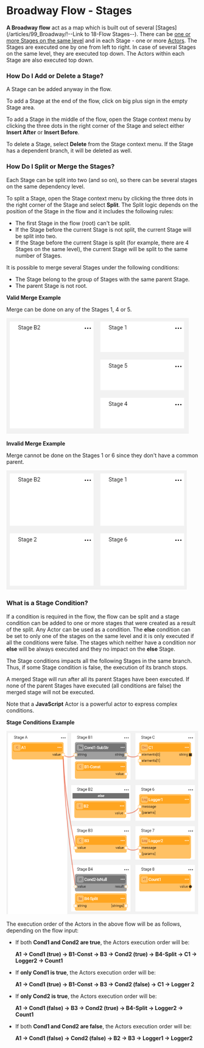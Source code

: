 # Broadway Flow - Stages

**A Broadway flow** act as a map which is built out of several [Stages](/articles/99_Broadway/!--Link to 18-Flow Stages--).  There can be [one or more Stages on the same level](/articles/99_Broadway/16_broadway_flow_overview.md#flow-with-2-stages-on-the-same-level) and in each Stage - one or more [Actors](/articles/99_Broadway/03_broadway_actor.md). The Stages are executed one by one from left to right. In case of several Stages on the same level, they are executed top down. The Actors within each Stage are also executed top down. 

### How Do I Add or Delete a Stage?

A Stage can be added anyway in the flow.

To add a Stage at the end of the flow, click on big plus sign in the empty Stage area.

To add a Stage in the middle of the flow, open the Stage context menu by clicking the three dots in the right corner of the Stage and select either **Insert After** or **Insert Before**. 

To delete a Stage, select **Delete** from the Stage context menu. If the Stage has a dependent branch, it will be deleted as well.

### How Do I Split or Merge the Stages?

Each Stage can be split into two (and so on), so there can be several stages on the same dependency level. 

To split a Stage, open the Stage context menu by clicking the three dots in the right corner of the Stage and select  **Split**. The Split logic depends on the position of the Stage in the flow and it includes the following rules:

- The first Stage in the flow (root) can't be split. 
- If the Stage before the current Stage is not split, the current Stage will be split into two.
- If the Stage before the current Stage is split (for example, there are 4 Stages on the same level), the current Stage will be split to the same number of Stages.

It is possible to merge several Stages under the following conditions:

- The Stage belong to the group of Stages with the same parent Stage.
- The parent Stage is not root.

**Valid Merge Example**

Merge can be done on any of the Stages 1, 4 or 5. 

![image](/articles/99_Broadway/images/99_19_merge_example_1.PNG)

**Invalid Merge Example**

Merge cannot be done on the Stages 1 or 6 since they don't have a common parent.

![image](/articles/99_Broadway/images/99_19_merge_example_2.PNG)

### What is a Stage Condition?

If a condition is required in the flow, the flow can be split and a stage condition can be added to one or more stages that were created as a result of the split. Any Actor can be used as a condition. The **else** condition can be set to only one of the stages on the same level and it is only executed if all the conditions were false. The stages which neither have a condition nor **else** will be always executed and they no impact on the **else** Stage. 

The Stage conditions impacts all the following Stages in the same branch. Thus, if some Stage condition is false, the execution of its branch stops. 

A merged Stage will run after all its parent Stages have been executed. If none of the parent Stages have executed (all conditions are false) the merged stage will not be executed.

Note that a **JavaScript** Actor is a powerful actor to express complex conditions.

**Stage Conditions Example**

![image](/articles/99_Broadway/images/99_19_cond_example_1.PNG)

The execution order of the Actors in the above flow will be as follows, depending on the flow input:

- If both **Cond1 and Cond2 are true**, the Actors execution order will be:

  **A1 -> Cond1 (true) -> B1-Const -> B3 -> Cond2 (true) -> B4-Split -> C1 -> Logger2 -> Count1**

- If **only Cond1 is true**, the Actors execution order will be:

  **A1 -> Cond1 (true) -> B1-Const -> B3 -> Cond2 (false) -> C1 -> Logger 2**

- If **only Cond2 is true**, the Actors execution order will be:

  **A1 -> Cond1 (false) -> B3 -> Cond2 (true) -> B4-Split -> Logger2 -> Count1**

- If both **Cond1 and Cond2 are false**, the Actors execution order will be:

  **A1 -> Cond1 (false) -> Cond2 (false) -> B2 -> B3 -> Logger1 -> Logger2**